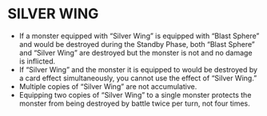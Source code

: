 
# SILVER WING

*   If a monster equipped with “Silver Wing” is equipped with “Blast Sphere” and would be destroyed during the Standby Phase, both “Blast Sphere” and “Silver Wing” are destroyed but the monster is not and no damage is inflicted.
*   If “Silver Wing” and the monster it is equipped to would be destroyed by a card effect simultaneously, you cannot use the effect of “Silver Wing.”
*   Multiple copies of “Silver Wing” are not accumulative.
*   Equipping two copies of “Silver Wing” to a single monster protects the monster from being destroyed by battle twice per turn, not four times.

  